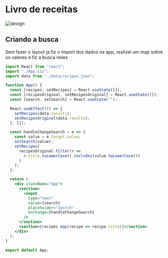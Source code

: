 # Livro de receitas

![design](./src/assets/mockup.gif)

## Criando a busca

Sem fazer o layout ja fiz o import dos dados na app, realizei um map sobre os valores e fiz a busca neles

```jsx
import React from "react";
import "./App.css";
import data from "./data/recipes.json";

function App() {
  const [recipes, setRecipes] = React.useState([]);
  const [recipesOriginal, setRecipesOriginal] = React.useState([]);
  const [search, setSearch] = React.useState("");

  React.useEffect(() => {
    setRecipes(data.results);
    setRecipesOriginal(data.results);
  }, []);

  const handleChangeSearch = e => {
    const value = e.target.value;
    setSearch(value);
    setRecipes(
      recipesOriginal.filter(r =>
        r.title.toLowerCase().includes(value.toLowerCase())
      )
    );
  };

  return (
    <div className="App">
      <section>
        <input
          type="text"
          value={search}
          placeholder="Search"
          onChange={handleChangeSearch}
        />
      </section>
      <section>{recipes.map(recipe => recipe.title)}</section>
    </div>
  );
}

export default App;
```
